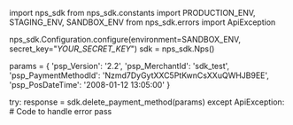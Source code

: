 import nps_sdk
from nps_sdk.constants import PRODUCTION_ENV, STAGING_ENV, SANDBOX_ENV
from nps_sdk.errors import ApiException

nps_sdk.Configuration.configure(environment=SANDBOX_ENV,
                            secret_key="_YOUR_SECRET_KEY_")
sdk = nps_sdk.Nps()

params = {
    'psp_Version': '2.2',
    'psp_MerchantId': 'sdk_test',
    'psp_PaymentMethodId': 'Nzmd7DyGytXXC5PtKwnCsXXuQWHJB9EE',
    'psp_PosDateTime': '2008-01-12 13:05:00'
}

try: 
    response = sdk.delete_payment_method(params) 
except ApiException: 
    # Code to handle error 
    pass 

